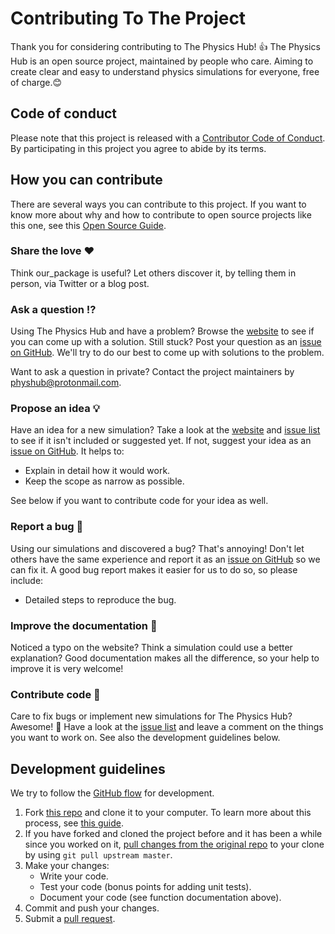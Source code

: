 # Contributing To The Project

Thank you for considering contributing to The Physics Hub! 👍 The Physics Hub is an open source project, maintained by people who care. Aiming to create clear and easy to understand physics simulations for everyone, free of charge.😊



[repo]: https://github.com/ThePhysHub/ThePhysicsHub
[issues]: https://github.com/ThePhysHub/ThePhysicsHub/issues
[new_issue]: https://github.com/ThePhysHub/ThePhysicsHub/issues/new
[website]: https://physicshub.herokuapp.com/
[email]: physhub@protonmail.com

## Code of conduct

Please note that this project is released with a [Contributor Code of Conduct](CODE_OF_CONDUCT.md). By participating in this project you agree to abide by its terms.

## How you can contribute

There are several ways you can contribute to this project. If you want to know more about why and how to contribute to open source projects like this one, see this [Open Source Guide](https://opensource.guide/how-to-contribute/).

### Share the love ❤️

Think our_package is useful? Let others discover it, by telling them in person, via Twitter or a blog post.

### Ask a question ⁉️

Using The Physics Hub and have a problem? Browse the [website][website] to see if you can come up with a solution. Still stuck? Post your question as an [issue on GitHub][new_issue]. We'll try to do our best to come up with solutions to the problem.

Want to ask a question in private? Contact the project maintainers by physhub@protonmail.com.

### Propose an idea 💡

Have an idea for a new simulation? Take a look at the [website][website] and [issue list][issues] to see if it isn't included or suggested yet. If not, suggest your idea as an [issue on GitHub][new_issue]. It helps to:

* Explain in detail how it would work.
* Keep the scope as narrow as possible.

See below if you want to contribute code for your idea as well.

### Report a bug 🐛

Using our simulations and discovered a bug? That's annoying! Don't let others have the same experience and report it as an [issue on GitHub][new_issue] so we can fix it. A good bug report makes it easier for us to do so, so please include:

* Detailed steps to reproduce the bug.

### Improve the documentation 📖

Noticed a typo on the website? Think a simulation could use a better explanation? Good documentation makes all the difference, so your help to improve it is very welcome!

### Contribute code 📝

Care to fix bugs or implement new simulations for The Physics Hub? Awesome! 👏 Have a look at the [issue list][issues] and leave a comment on the things you want to work on. See also the development guidelines below.

## Development guidelines

We try to follow the [GitHub flow](https://guides.github.com/introduction/flow/) for development.

1. Fork [this repo][repo] and clone it to your computer. To learn more about this process, see [this guide](https://guides.github.com/activities/forking/).
2. If you have forked and cloned the project before and it has been a while since you worked on it, [pull changes from the original repo](https://help.github.com/articles/merging-an-upstream-repository-into-your-fork/) to your clone by using `git pull upstream master`.
3. Make your changes:
    * Write your code.
    * Test your code (bonus points for adding unit tests).
    * Document your code (see function documentation above).
4. Commit and push your changes.
5. Submit a [pull request](https://guides.github.com/activities/forking/#making-a-pull-request).
